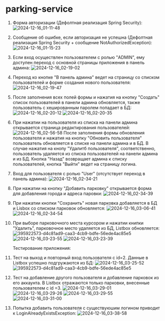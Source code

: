 # parking-service
1. Форма авторизации (Дефолтная реализация Spring Security):
   ![2024-12-16_01-11-48](https://github.com/user-attachments/assets/7fbd5493-1e15-4146-a687-53f2f92779d9)
2. Сообщение об ошибке, если авторизация не успешна (Дефолтная реализация Spring Security + сообщение NotAuthorizedException):
   ![2024-12-16_01-15-23](https://github.com/user-attachments/assets/5427cb28-c8a9-4a46-a6e0-f45fcf905ba0)
3. Если вход осуществлен пользователем с ролью "ADMIN", ему доступен переход с основной страницы приложения в панель админа:
   ![2024-12-16_02-19-02](https://github.com/user-attachments/assets/cccd4279-a5d6-42e1-b744-5a7203d5c60d)
4. Переход ко кнопке "В панель админа" ведет на страницу со списком пользователей и форме создания нового пользователя:
   ![2024-12-16_02-19-47](https://github.com/user-attachments/assets/701480dc-ca20-46a6-af65-81993a654d3b)
5. После заполнения всех полей формы и нажатия на кнопку "Создать" список пользователей в панели админа обновляется, также пользователь с хешированным паролем попадает в БД:
   ![2024-12-16_02-20-12](https://github.com/user-attachments/assets/aa875ffe-b035-433d-877c-ac151f161594)
   ![2024-12-16_02-20-35](https://github.com/user-attachments/assets/6480d10c-c885-4743-9773-e24f4fe36b0f)
6. При нажатии на пользователя из списка на панели админа открывается страница редактирования пользователей:
   ![2024-12-16_02-56-58](https://github.com/user-attachments/assets/6b4d0391-2e86-4cbf-b7ca-49ff7e44b9b3)
   После заполнения формы обновления пользователя и нажатия на кнопку "Обновить пользователя" пользователь обновляется в списке на панели админа и в БД.
   В случае нажатия на кнопу "Удалитб пользователя", соответственно, пользователь удаляется из списка пользователей на панели админа и из БД.
   Кнопка "Назад" возвращает админа к списку пользователей, кнопка "Выйти" ведет на страницу логина.
7. Вход для пользователя с ролью "User" (отсутствует переход в панель админа):
   ![2024-12-16_02-34-21](https://github.com/user-attachments/assets/e2819ef9-1aa0-4d86-aed2-0a0e07879735)
8. При нажатии на кнопку "Добавить парковку" открывается форма для добавления города и адреса паровки:
   ![2024-12-16_02-34-39](https://github.com/user-attachments/assets/16bb679a-ebbc-4acf-9012-aedae4493089)
9. При нажатии кнопки "Сохранить" новая парковка добавляется в БД и Lisbox со списком парковок обновляется:
   ![2024-12-16_03-06-41](https://github.com/user-attachments/assets/37e0691c-c057-4f43-9c61-4f0b7c0f9b9a)
   ![2024-12-16_02-34-54](https://github.com/user-attachments/assets/4734add9-811c-4370-95d2-9678639c1834)
10. При выборе парковочного места курсором и нажатии книпки "Удалить", парковочное место удаляется из БД, Listbox обновляется:
   ![395922573-d4c81ad9-caa3-4cb9-bdfe-56ede4ac85e5](https://github.com/user-attachments/assets/227be75c-516d-469d-8e77-834c1d62a9a2)
   ![2024-12-16_03-23-55](https://github.com/user-attachments/assets/0ac763f4-0e1a-435e-8cd8-139999280cec)
   ![2024-12-16_03-23-39](https://github.com/user-attachments/assets/6114a9dc-718e-4770-a819-921f143f2978)

    Тестирование приложения:
1. Тест на выход и повторный вход пользователя с id=2. Данные в Listbox успешно подгружаются из БД:
   ![2024-12-16_03-25-52](https://github.com/user-attachments/assets/c1a99406-28ba-474d-977f-8b06f8bdb5c5)
   ![395922573-d4c81ad9-caa3-4cb9-bdfe-56ede4ac85e5](https://github.com/user-attachments/assets/79f07c23-829d-40f3-b760-4f58dfb24077)
3. Тест на добавление другого пользователя и добавление парковок из его аккаунта. В Listbox отражаются только парковки, внесенные пользователем с id =3.
   ![2024-12-16_03-29-01](https://github.com/user-attachments/assets/b5df0c0c-def0-478f-98f9-785e07885cfc)
   ![2024-12-16_03-29-26](https://github.com/user-attachments/assets/442326ed-66d3-4b12-ab27-b34061374f66)
   ![2024-12-16_03-29-55](https://github.com/user-attachments/assets/100d8a15-340a-4fd0-a037-ffe82cac8c15)
   ![2024-12-16_03-31-00](https://github.com/user-attachments/assets/0d58f62a-663e-486f-8f5b-8198782ed882)
4. Попытка добавить пользователя с существуюшим логином приводит к LoginAlreadyExistsException:
   ![2024-12-16_03-38-58](https://github.com/user-attachments/assets/5b47f5c5-96c2-4ed6-afeb-b72e9dedde81)





